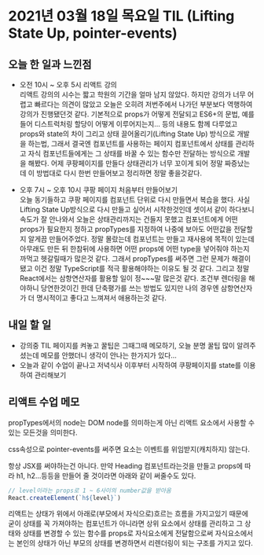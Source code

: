 # 2021년 03월 18일 목요일 TIL (Lifting State Up, pointer-events)

## 오늘 한 일과 느낀점
- 오전 10시 ~ 오후 5시 리액트 강의  
리액트 강의의 시수는 짧고 학원의 기간을 얼마 남지 않았다. 하지만 강의가 너무 어렵고 빠르다는 의견이 많았고 오늘은 오히려 저번주에서 나가던 부분보다 역행하여 강의가 진행됐던것 같다. 기본적으로 props가 어떻게 전달되고 ES6+의 문법, 예를 들어 디스트럭처링 할당이 어떻게 이루어지는지... 등의 내용도 함께 다루었고 props와 state의 차이 그리고 상태 끌어올리기(Lifting State Up) 방식으로 개발을 하는법, 그래서 결국엔 컴포넌트를 사용하는 페이지 컴포넌트에서 상태를 관리하고 자식 컴포넌트들에게는 그 상태를 바꿀 수 있는 함수만 전달하는 방식으로 개발을 해봤다. 어제 쿠팡페이지를 만들다 상태관리가 너무 꼬이게 되어 정말 짜증났는데 이 방법대로 다시 한번 만들어보고 정리하면 정말 좋을것같다.

- 오후 7시 ~ 오후 10시 쿠팡 페이지 처음부터 만들어보기  
오늘 동기들하고 쿠팡 페이지를 컴포넌트 단위로 다시 만들면서 복습을 했다. 사실 Lifting State Up방식으로 다시 만들고 싶어서 시작한것인데 셋이서 같이 하다보니 속도가 잘 안나와서 오늘은 상태관리까지는 건들지 못했고 컴포넌트에게 어떤 props가 필요한지 정하고 propTypes를 지정하여 나중에 보아도 어떤값을 전달할지 알게끔 만들어주었다. 정말 몰랐는데 컴포넌트는 만들고 재사용에 목적이 있는데 아무래도 만든 뒤 한참뒤에 사용하면 어떤 props에 어떤 type을 넣어줘야 하는지 까먹고 헷갈릴때가 많은것 같다. 그래서 propTypes를 써주면 그런 문제가 해결이 됐고 이건 정말 TypeScript를 적극 활용해야하는 이유도 될 것 같다. 그리고 정말 React에서는 삼항연산자를 활용할 일이 정~~~말 많은것 같다. 조건부 렌더링을 해야하니 당연한것이긴 한데 단축평가를 쓰는 방법도 있지만 나의 경우엔 삼항연산자가 더 명시적이고 좋다고 느껴져서 애용하는것 같다.

## 내일 할 일
- 강의중 TIL 페이지를 켜놓고 꿀팁은 그때그때 메모하기, 오늘 분명 꿀팁 많이 알려주셨는데 메모를 안했더니 생각이 안나는 한가지가 있다...
- 오늘과 같이 수업이 끝나고 저녁식사 이후부터 시작하여 쿠팡페이지를 state를 이용하여 관리해보기

## 리액트 수업 메모
propTypes에서의 node는 DOM node를 의미하는게 아닌 리액트 요소에서 사용할 수 있는 모든것을 의미한다.

css속성으로 pointer-events를 써주면 요소는 이벤트를 위임받지(캐치하지) 않는다.

항상 JSX를 써야하는건 아니다. 만약 Heading 컴포넌트라는것을 만들고 props에 따라 h1, h2...등등을 만들어 줄 것이라면 아래와 같이 써줄수도 있다.
```javascript
// level이라는 props로 1 ~ 6사이의 number값을 받아옴
React.createElement(`h${level}`)
```

리액트는 상태가 위에서 아래로(부모에서 자식으로)흐르는 흐름을 가지고있기 때문에 굳이 상태를 꼭 가져야하는 컴포넌트가 아니라면 상위 요소에서 상태를 관리하고 그 상태와 상태를 변경할 수 있는 함수를 props로 자식요소에게 전달함으로써 자식요소에서는 본인의 상태가 아닌 부모의 상태를 변경하면서 리렌더링이 되는 구조를 가지고 있다.